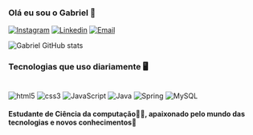 ### Olá eu sou o Gabriel 👋

[![Instagram](https://img.shields.io/badge/Instagram-E4405F?style=for-the-badge&logo=instagram&logoColor=white)](https://instagram.com/gabriel_victor_26?igshid=YmMyMTA2M2Y=)
[![Linkedin](https://img.shields.io/badge/LinkedIn-0077B5?style=for-the-badge&logo=linkedin&logoColor=white)](https://www.linkedin.com/mwlite/in/gabriel-victor-herculano-195ab71b2)
[![Email](https://img.shields.io/badge/Gmail-D14836?style=for-the-badge&logo=gmail&logoColor=white)](mailto:gabrielvherculano@gmail.com)

![Gabriel GitHub stats](https://github-readme-stats.vercel.app/api?username=GabrielVictor2022&show_icons=true&bg_color=00000000)

### Tecnologias que uso diariamente 🖥️

<div style = "display: inline-block"><br/>
    <img float= center alt = "html5" src = "https://img.shields.io/badge/HTML5-E34F26?style=for-the-badge&logo=html5&logoColor=white">
    <img float= center alt = "css3" src = "https://img.shields.io/badge/CSS3-1572B6?style=for-the-badge&logo=css3&logoColor=white">
    <img float= center alt = "JavaScript" src = "https://img.shields.io/badge/JavaScript-323330?style=for-the-badge&logo=javascript&logoColor=F7DF1E">
    <img float= center alt = "Java" src = "https://img.shields.io/badge/Java-ED8B00?style=for-the-badge&logo=java&logoColor=white">
    <img float= center alt = "Spring" src = "https://img.shields.io/badge/Spring-6DB33F?style=for-the-badge&logo=spring&logoColor=white">
    <img float= center alt = "MySQL" src = "https://img.shields.io/badge/MySQL-00000F?style=for-the-badge&logo=mysql&logoColor=white">
    
</div>

#### Estudante de Ciência da computação👨‍💻, apaixonado pelo mundo das tecnologias e novos conhecimentos💙

